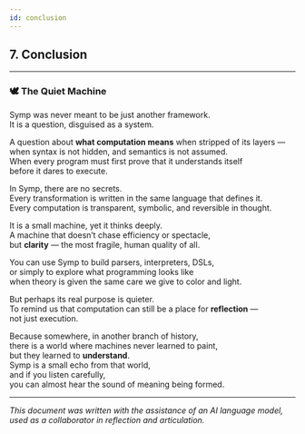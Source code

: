 ```yaml
---
id: conclusion
---
```


## 7. Conclusion

---

### 🕊️ The Quiet Machine

Symp was never meant to be just another framework.  
It is a question, disguised as a system.  

A question about **what computation means** when stripped of its layers —  
when syntax is not hidden, and semantics is not assumed.  
When every program must first prove that it understands itself  
before it dares to execute.

In Symp, there are no secrets.  
Every transformation is written in the same language that defines it.  
Every computation is transparent, symbolic, and reversible in thought.  

It is a small machine, yet it thinks deeply.  
A machine that doesn’t chase efficiency or spectacle,  
but **clarity** — the most fragile, human quality of all.  

You can use Symp to build parsers, interpreters, DSLs,  
or simply to explore what programming looks like  
when theory is given the same care we give to color and light.  

But perhaps its real purpose is quieter.  
To remind us that computation can still be a place for **reflection** —  
not just execution.  

Because somewhere, in another branch of history,  
there is a world where machines never learned to paint,  
but they learned to **understand**.  
Symp is a small echo from that world,  
and if you listen carefully,  
you can almost hear the sound of meaning being formed.  

---

*This document was written with the assistance of an AI language model, used as a collaborator in reflection and articulation.*
